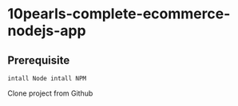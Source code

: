 # 10pearls-complete-ecommerce-nodejs-app

## Prerequisite

`
intall Node
intall NPM
`

Clone project from Github
